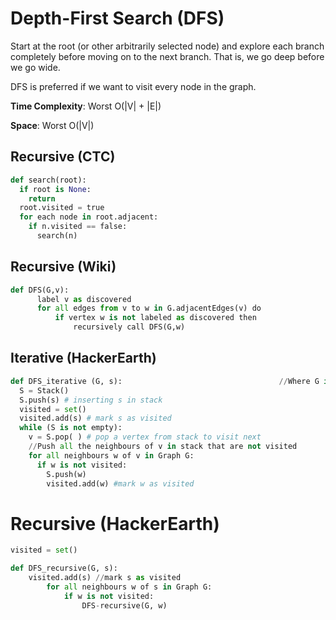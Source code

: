 # Depth-First Search (DFS)

Start at the root (or other arbitrarily selected node) and explore each branch completely before moving on 
to the next branch. That is, we go deep before we go wide.

DFS is preferred if we want to visit every node in the graph.

**Time Complexity**: Worst O(|V| + |E|)

**Space**: Worst O(|V|)

## Recursive (CTC)

```python
def search(root):
  if root is None:
    return
  root.visited = true
  for each node in root.adjacent:
    if n.visited == false:
      search(n)
```

## Recursive (Wiki)
```python
def DFS(G,v):
      label v as discovered
      for all edges from v to w in G.adjacentEdges(v) do
          if vertex w is not labeled as discovered then
              recursively call DFS(G,w)
```

## Iterative (HackerEarth)
```python
def DFS_iterative (G, s):                                   //Where G is graph and s is source vertex
  S = Stack()
  S.push(s) # inserting s in stack 
  visited = set()
  visited.add(s) # mark s as visited
  while (S is not empty):
    v = S.pop( ) # pop a vertex from stack to visit next
    //Push all the neighbours of v in stack that are not visited   
    for all neighbours w of v in Graph G:
      if w is not visited:
        S.push(w)
        visited.add(w) #mark w as visited
```

# Recursive (HackerEarth)
```python
visited = set()

def DFS_recursive(G, s):
    visited.add(s) //mark s as visited
        for all neighbours w of s in Graph G:
            if w is not visited:
                DFS-recursive(G, w)
```
